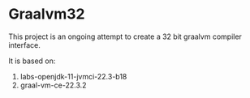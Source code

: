 # Graalvm32

This project is an ongoing attempt to create a 32 bit graalvm compiler interface.

It is based on:
1. labs-openjdk-11-jvmci-22.3-b18
2. graal-vm-ce-22.3.2
